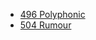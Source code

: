 * [496 Polyphonic](https://rawgithub.com/imightbeamy/home-page/master/_random/496-polyphonic.html)
* [504 Rumour](https://rawgithub.com/imightbeamy/home-page/master/_random/504-rumour.html)
